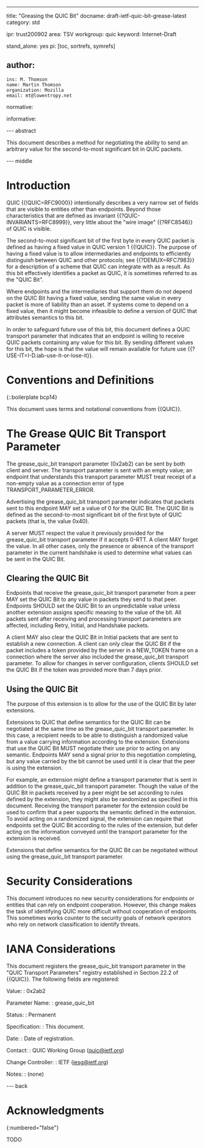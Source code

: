 ---
title: "Greasing the QUIC Bit"
docname: draft-ietf-quic-bit-grease-latest
category: std

ipr: trust200902
area: TSV
workgroup: quic
keyword: Internet-Draft

stand_alone: yes
pi: [toc, sortrefs, symrefs]

author:
 -
    ins: M. Thomson
    name: Martin Thomson
    organization: Mozilla
    email: mt@lowentropy.net

normative:

informative:


--- abstract

This document describes a method for negotiating the ability to send an
arbitrary value for the second-to-most significant bit in QUIC packets.


--- middle

# Introduction

QUIC {{!QUIC=RFC9000}} intentionally describes a very narrow set
of fields that are visible to entities other than endpoints.  Beyond those
characteristics that are defined as invariant
{{?QUIC-INVARIANTS=RFC8999}}, very little about the "wire
image" {{?RFC8546}} of QUIC is visible.

The second-to-most significant bit of the first byte in every QUIC packet is
defined as having a fixed value in QUIC version 1 {{!QUIC}}.  The purpose of
having a fixed value is to allow intermediaries and endpoints to efficiently
distinguish between QUIC and other protocols; see {{?DEMUX=RFC7983}} for a
description of a scheme that QUIC can integrate with as a result.  As this bit
effectively identifies a packet as QUIC, it is sometimes referred to as the
"QUIC Bit".

Where endpoints and the intermediaries that support them do not depend on the
QUIC Bit having a fixed value, sending the same value in every packet is more of
liability than an asset.  If systems come to depend on a fixed value, then it
might become infeasible to define a version of QUIC that attributes semantics to
this bit.

In order to safeguard future use of this bit, this document defines a QUIC
transport parameter that indicates that an endpoint is willing to receive QUIC
packets containing any value for this bit.  By sending different values for this
bit, the hope is that the value will remain available for future use
{{?USE-IT=I-D.iab-use-it-or-lose-it}}.


# Conventions and Definitions

{::boilerplate bcp14}

This document uses terms and notational conventions from {{QUIC}}.


# The Grease QUIC Bit Transport Parameter

The grease_quic_bit transport parameter (0x2ab2) can be sent by both client and
server.  The transport parameter is sent with an empty value; an endpoint that
understands this transport parameter MUST treat receipt of a non-empty value as
a connection error of type TRANSPORT_PARAMETER_ERROR.

Advertising the grease_quic_bit transport parameter indicates that packets sent
to this endpoint MAY set a value of 0 for the QUIC Bit.  The QUIC Bit is defined
as the second-to-most significant bit of the first byte of QUIC packets (that
is, the value 0x40).

A server MUST respect the value it previously provided for the grease_quic_bit
transport parameter if it accepts 0-RTT.  A client MAY forget the value.  In all
other cases, only the presence or absence of the transport parameter in the
current handshake is used to determine what values can be sent in the QUIC Bit.


## Clearing the QUIC Bit

Endpoints that receive the grease_quic_bit transport parameter from a peer MAY
set the QUIC Bit to any value in packets they send to that peer.  Endpoints
SHOULD set the QUIC Bit to an unpredictable value unless another extension
assigns specific meaning to the value of the bit.  All packets sent after
receiving and processing transport parameters are affected, including Retry,
Initial, and Handshake packets.

A client MAY also clear the QUIC Bit in Initial packets that are sent to
establish a new connection. A client can only clear the QUIC Bit if the packet
includes a token provided by the server in a NEW_TOKEN frame on a connection
where the server also included the grease_quic_bit transport parameter.  To
allow for changes in server configuration, clients SHOULD set the QUIC Bit if
the token was provided more than 7 days prior.


## Using the QUIC Bit

The purpose of this extension is to allow for the use of the QUIC Bit by later
extensions.

Extensions to QUIC that define semantics for the QUIC Bit can be negotiated at
the same time as the grease_quic_bit transport parameter.  In this case, a
recipient needs to be able to distinguish a randomized value from a value
carrying information according to the extension.  Extensions that use the QUIC
Bit MUST negotiate their use prior to acting on any semantic.  Endpoints MAY
send a signal prior to this negotiation completing, but any value carried by the
bit cannot be used until it is clear that the peer is using the extension.

For example, an extension might define a transport parameter that is sent in
addition to the grease_quic_bit transport parameter.  Though the value of the
QUIC Bit in packets received by a peer might be set according to rules defined
by the extension, they might also be randomized as specified in this document.
Receiving the transport parameter for the extension could be used to confirm
that a peer supports the semantic defined in the extension.  To avoid acting on
a randomized signal, the extension can require that endpoints set the QUIC Bit
according to the rules of the extension, but defer acting on the information
conveyed until the transport parameter for the extension is received.

Extensions that define semantics for the QUIC Bit can be negotiated without
using the grease_quic_bit transport parameter.


# Security Considerations

This document introduces no new security considerations for endpoints or
entities that can rely on endpoint cooperation.  However, this change makes the
task of identifying QUIC more difficult without cooperation of endpoints.  This
sometimes works counter to the security goals of network operators who rely on
network classification to identify threats.


# IANA Considerations

This document registers the grease_quic_bit transport parameter in the "QUIC
Transport Parameters" registry established in Section 22.2 of {{QUIC}}.  The
following fields are registered:

Value:
: 0x2ab2

Parameter Name:
: grease_quic_bit

Status:
: Permanent

Specification:
: This document.

Date:
: Date of registration.

Contact:
: QUIC Working Group (quic@ietf.org)

Change Controller:
: IETF (iesg@ietf.org)

Notes:
: (none)


--- back

# Acknowledgments
{:numbered="false"}

TODO
